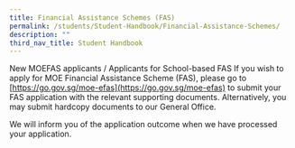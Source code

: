 ```yaml
---
title: Financial Assistance Schemes (FAS)
permalink: /students/Student-Handbook/Financial-Assistance-Schemes/
description: ""
third_nav_title: Student Handbook
---
```

New MOEFAS applicants / Applicants for School-based FAS
If you wish to apply for MOE Financial Assistance Scheme (FAS), please go to [https://go.gov.sg/moe-efas](https://go.gov.sg/moe-efas) to submit your FAS application with the relevant supporting documents. Alternatively, you may submit hardcopy documents to our General Office.

We will inform you of the application outcome when we have processed your application.